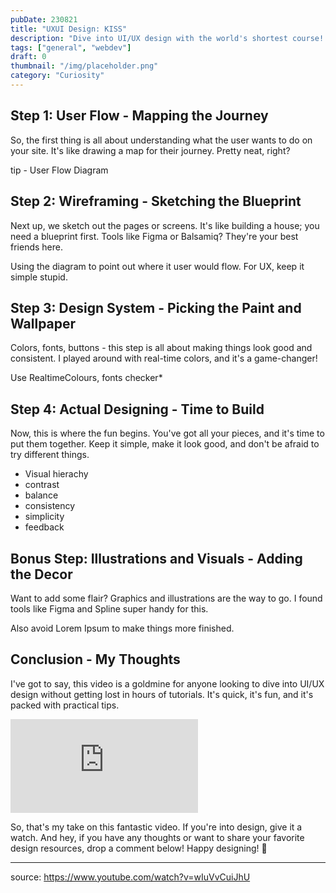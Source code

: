 ```yaml
---
pubDate: 230821
title: "UXUI Design: KISS"
description: "Dive into UI/UX design with the world's shortest course! Learn user flow, wireframing, design systems, and more in just minutes. 🎨 #webdesign #quickguide"
tags: ["general", "webdev"]
draft: 0
thumbnail: "/img/placeholder.png" 
category: "Curiosity"
---
```


## Step 1: User Flow - Mapping the Journey

So, the first thing is all about understanding what the user wants to do on your site. It's like drawing a map for their journey. Pretty neat, right?

tip - User Flow Diagram

## Step 2: Wireframing - Sketching the Blueprint

Next up, we sketch out the pages or screens. It's like building a house; you need a blueprint first. Tools like Figma or Balsamiq? They're your best friends here.

Using the diagram to point out where it user would flow. For UX, keep it simple stupid.

## Step 3: Design System - Picking the Paint and Wallpaper

Colors, fonts, buttons - this step is all about making things look good and consistent. I played around with real-time colors, and it's a game-changer!

Use RealtimeColours, fonts checker*

## Step 4: Actual Designing - Time to Build

Now, this is where the fun begins. You've got all your pieces, and it's time to put them together. Keep it simple, make it look good, and don't be afraid to try different things.
+ Visual hierachy
+ contrast
+ balance
+ consistency
+ simplicity
+ feedback

## Bonus Step: Illustrations and Visuals - Adding the Decor

Want to add some flair? Graphics and illustrations are the way to go. I found tools like Figma and Spline super handy for this.

Also avoid Lorem Ipsum to make things more finished.

## Conclusion - My Thoughts

I've got to say, this video is a goldmine for anyone looking to dive into UI/UX design without getting lost in hours of tutorials. It's quick, it's fun, and it's packed with practical tips.

<iframe src="https://www.youtube.com/embed/wIuVvCuiJhU" frameborder="0" allow="accelerometer; autoplay; clipboard-write; encrypted-media; gyroscope; picture-in-picture" allowfullscreen></iframe>

So, that's my take on this fantastic video. If you're into design, give it a watch. And hey, if you have any thoughts or want to share your favorite design resources, drop a comment below! Happy designing! 🎨

---
source: https://www.youtube.com/watch?v=wIuVvCuiJhU